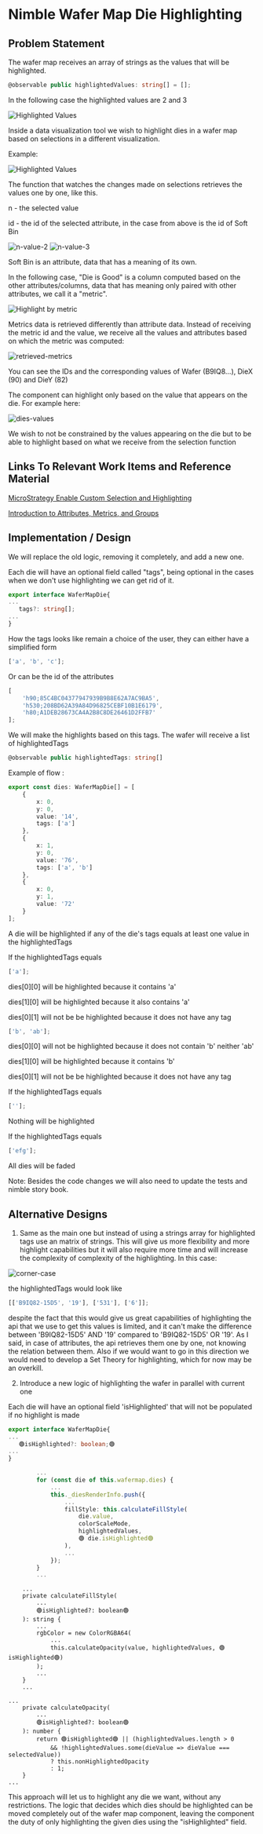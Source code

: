 # Nimble Wafer Map Die Highlighting

## Problem Statement

The wafer map receives an array of strings as the values that will be highlighted.

```ts
@observable public highlightedValues: string[] = [];
```

In the following case the highlighted values are 2 and 3

![Highlighted Values](resources/highlighted-values-without-table.png)

Inside a data visualization tool we wish to highlight dies in a wafer map based on selections in a different visualization.

Example:

![Highlighted Values](resources/highlighted-values.png)

The function that watches the changes made on selections retrieves the values one by one, like this.

n - the selected value

id - the id of the selected attribute, in the case from above is the id of Soft Bin

![n-value-2](resources/n-value-2.PNG)
![n-value-3](resources/n-value-3.PNG)

Soft Bin is an attribute, data that has a meaning of its own.

In the following case, "Die is Good" is a column computed based on the other attributes/columns, data that has meaning only paired with other attributes, we call it a "metric".

![Highlight by metric](resources/highlight-by-metric-selections.PNG)

Metrics data is retrieved differently than attribute data. Instead of receiving the metric id and the value, we receive all the values and attributes based on which the metric was computed:

![retrieved-metrics](resources/retrieved-metrics.PNG)

You can see the IDs and the corresponding values of Wafer (B9IQ8...), DieX (90) and DieY (82)

The component can highlight only based on the value that appears on the die. For example here:

![dies-values](resources/dies-values.PNG)

We wish to not be constrained by the values appearing on the die but to be able to highlight based on what we receive from the selection function

## Links To Relevant Work Items and Reference Material

[MicroStrategy Enable Custom Selection and Highlighting](https://www2.microstrategy.com/producthelp/Current/VisSDK/Content/topics/HTML5/selection_highlightAPI.htm)

[Introduction to Attributes, Metrics, and Groups](https://www2.microstrategy.com/producthelp/Current/MSTRWeb/WebHelp/Lang_1033/Content/CreatingNewObjects.htm)

## Implementation / Design

We will replace the old logic, removing it completely, and add a new one.

Each die will have an optional field called "tags", being optional in the cases when we don't use highlighting we can get rid of it.

```ts
export interface WaferMapDie{
...
   tags?: string[];
...
}
```

How the tags looks like remain a choice of the user, they can either have a simplified form

```ts
['a', 'b', 'c'];
```

Or can be the id of the attributes

```ts
[
    'h90;85C4BC04377947939B9B8E62A7AC9BA5',
    'h530;208BD62A39A84D96825CEBF10B1E6179',
    'h80;A1DEB28673CA4A2B8C8DE26461D2FFB7'
];
```

We will make the highlights based on this tags. The wafer will receive a list of highlightedTags

```ts
@observable public highlightedTags: string[]
```

Example of flow :

```ts
export const dies: WaferMapDie[] = [
    {
        x: 0,
        y: 0,
        value: '14',
        tags: ['a']
    },
    {
        x: 1,
        y: 0,
        value: '76',
        tags: ['a', 'b']
    },
    {
        x: 0,
        y: 1,
        value: '72'
    }
];
```

A die will be highlighted if any of the die's tags equals at least one value in the highlightedTags

If the highlightedTags equals

```ts
['a'];
```

dies[0][0] will be highlighted because it contains 'a'

dies[1][0] will be highlighted because it also contains 'a'

dies[0][1] will not be be highlighted because it does not have any tag

```ts
['b', 'ab'];
```

dies[0][0] will not be highlighted because it does not contain 'b' neither 'ab'

dies[1][0] will be highlighted because it contains 'b'

dies[0][1] will not be be highlighted because it does not have any tag

If the highlightedTags equals

```ts
[''];
```

Nothing will be highlighted

If the highlightedTags equals

```ts
['efg'];
```

All dies will be faded

Note: Besides the code changes we will also need to update the tests and nimble story book.

## Alternative Designs

1. Same as the main one but instead of using a strings array for highlighted tags use an matrix of strings. This will give us more flexibility and more highlight capabilities but it will also require more time and will increase the complexity of complexity of the highlighting. In this case:

![corner-case](resources/corner-case.PNG)

the highlightedTags would look like

```ts
[['B9IQ82-15D5', '19'], ['531'], ['6']];
```

despite the fact that this would give us great capabilities of highlighting the api that we use to get this values is limited, and it can't make the difference between 'B9IQ82-15D5' AND '19' compared to 'B9IQ82-15D5' OR '19'. As I said, in case of attributes, the api retrieves them one by one, not knowing the relation between them. Also if we would want to go in this direction we would need to develop a Set Theory for highlighting, which for now may be an overkill.

2. Introduce a new logic of highlighting the wafer in parallel with current one

Each die will have an optional field 'isHighlighted' that will not be populated if no highlight is made

```ts
export interface WaferMapDie{
...
   🟢isHighlighted?: boolean;🟢
...
}
```

```ts
        ...
        for (const die of this.wafermap.dies) {
            ...
            this._diesRenderInfo.push({
                ...
                fillStyle: this.calculateFillStyle(
                    die.value,
                    colorScaleMode,
                    highlightedValues,
                    🟢 die.isHighlighted🟢
                ),
                ...
            });
        }
        ...
```

```
    ...
    private calculateFillStyle(
        ...
        🟢isHighlighted?: boolean🟢
    ): string {
        ...
        rgbColor = new ColorRGBA64(
            ...
            this.calculateOpacity(value, highlightedValues, 🟢isHighlighted🟢)
        );
        ...
    }
    ...
```

```
...
    private calculateOpacity(
        ...
        🟢isHighlighted?: boolean🟢
    ): number {
        return 🟢isHighlighted🟢 || (highlightedValues.length > 0
            && !highlightedValues.some(dieValue => dieValue === selectedValue))
            ? this.nonHighlightedOpacity
            : 1;
    }
...
```

This approach will let us to highlight any die we want, without any restrictions. The logic that decides which dies should be highlighted can be moved completely out of the wafer map component, leaving the component the duty of only highlighting the given dies using the "isHighlighted" field.
